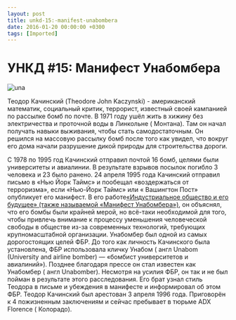 ```yaml
---
layout: post
title: unkd-15:-manifest-unabombera
date: 2016-01-20 00:00:00 +0300
tags: [Imported]
---
```

# УНКД #15: Манифест Унабомбера

![una](https://vlaim.s3.amazonaws.com/uploads/2016/01/una.jpg)

Теодор Качинский (Theodore John Kaczynski) - американский математик, социальный критик, террорист, известный своей кампанией по рассылке бомб по почте.
В 1971 году ушёл жить в хижину без электричества и проточной воды в Линкольне ( Монтана). Там он начал получать навыки выживания, чтобы стать самодостаточным. Он решился на массовую рассылку бомб после того как увидел, что вокруг его дома начали разрушение дикой природы для строительства дороги.

С 1978 по 1995 год Качинский отправил почтой 16 бомб, целями были университеты и авиалинии. В результате взрывов посылок погибло 3 человека и 23 было ранено. 24 апреля 1995 года Качинский отправил письмо в «Нью Йорк Таймс» и пообещал «воздержаться от терроризма», если «Нью-Йорк Таймс» или « Вашингтон Пост» опубликует его манифест. В его работе[«Индустриальное общество и его будущее» (также называемой «Манифест Унабомбера»)](http://www.e-reading.club/book.php?book=102360), он объяснял, что его бомбы были крайней мерой, но всё-таки необходимой для того, чтобы привлечь внимание к процессу уменьшения человеческой свободы в обществе из-за современных технологий, требующих крупномасштабной организации.
Унабомбер был одной из самых дорогостоящих целей ФБР. До того как личность Качинского была установлена, ФБР использовала кличку Унабом ( англ Unabom (University and airline bomber) — «бомбист университетов и авиалиний»). Позднее благодаря прессе он стал известен как Унабомбер ( англ Unabomber). Несмотря на усилия ФБР, он так и не был пойман в результате этого расследования.
Его брат узнал стиль Теодора в письме и убеждения в манифесте и информировал об этом ФБР.
Теодор Качинский был арестован 3 апреля 1996 года. Приговорён к 4 пожизненным заключениям и сейчас пребывает в тюрьме ADX Florence ( Колорадо).